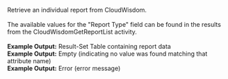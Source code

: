 Retrieve an individual report from CloudWisdom.
<br><br>
The available values for the "Report Type" field can be found in the results from the CloudWisdomGetReportList activity.
<br><br>
<b>Example Output:</b> Result-Set Table containing report data
<br>
<b>Example Output:</b> Empty (indicating no value was found matching that attribute name)
<br>
<b>Example Output:</b> Error (error message)
